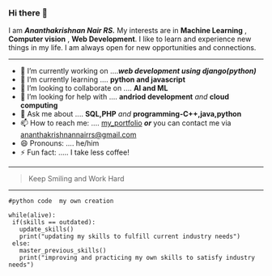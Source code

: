 ### Hi there 👋 

I am ***Ananthakrishnan Nair RS.*** My interests are in **Machine Learning** , **Computer vision** , **Web Development**. I like to learn and experience new things in my life. I am always open for new opportunities and connections. 
***


- 🔭 I’m currently working on ....***web development using django(python)***
- 🌱 I’m currently learning .... **python and javascript**
- 👯 I’m looking to collaborate on .... **AI and ML**
- 🤔 I’m looking for help with .... **andriod development** *and* **cloud computing**
- 💬 Ask me about .... **SQL,PHP** *and* **programming-C++,java,python**
- 📫 How to reach me: .... [my_portfolio](https://akrish4.github.io/online-portfolio/ "online_portfolio") ***or*** you can contact me via ananthakrishnannairrs@gmail.com
- 😄 Pronouns: .... he/him
- ⚡ Fun fact: ..... I take less coffee!

---

>Keep Smiling and Work Hard

---

 
 
    #python code  my own creation
    
    while(alive):
     if(skills == outdated):
       update_skills()
       print("updating my skills to fulfill current industry needs")
     else:
       master_previous_skills() 
       print("improving and practicing my own skills to satisfy industry needs")
       
       
       
 <div class="social-icons"><a href="https://www.facebook.com/ananthakrishnannair.rs/" target="_blank"><i class="icon ion-social-facebook"></i></a><a href="https://www.instagram.com/akrish369" target="_blank"><i
                        class="icon ion-social-instagram-outline"></i></a><a href="https://twitter.com/" target="_blank"><i
                        class="icon ion-social-twitter"></i></a>
                    <a href="https://www.linkedin.com/in/ananthakrishnan-nair-rs-742a05151/" target="_blank"><i class="icon ion-social-linkedin"></i></a></div>
                              
 
